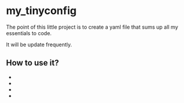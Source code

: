 # my_tinyconfig

The point of this little project is to create a yaml file that sums up all my essentials to code.

It will be update frequently.

## How to use it?
-
-
-
-

